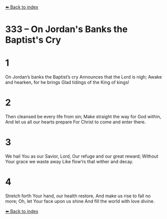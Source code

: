 [⬅️ Back to index](../README.md)

# 333 – On Jordan's Banks the Baptist's Cry


# 1
On Jordan’s banks the Baptist’s cry
Announces that the Lord is nigh;
Awake and hearken, for he brings
Glad tidings of the King of kings!

# 2
Then cleansed be every life from sin;
Make straight the way for God within,
And let us all our hearts prepare
For Christ to come and enter there.

# 3
We hail You as our Savior, Lord,
Our refuge and our great reward;
Without Your grace we waste away
Like flow’rs that wither and decay.

# 4
Stretch forth Your hand, our health restore,
And make us rise to fall no more;
Oh, let Your face upon us shine
And fill the world with love divine.

[⬅️ Back to index](../README.md)
